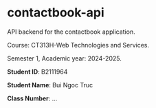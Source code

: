 # contactbook-api

API backend for the contactbook application.

Course: CT313H-Web Technologies and Services.

Semester 1, Academic year: 2024-2025.

**Student ID**: B2111964

**Student Name**: Bui Ngoc Truc

**Class Number**: ...

